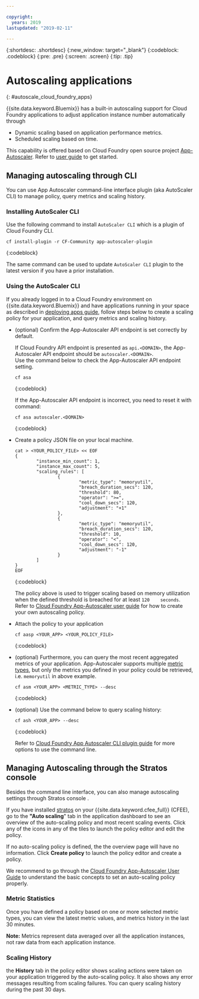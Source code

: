 ```yaml
---

copyright:
  years: 2019
lastupdated: "2019-02-11"

---
```


{:shortdesc: .shortdesc}
{:new_window: target="_blank"}
{:codeblock: .codeblock}
{:pre: .pre}
{:screen: .screen}
{:tip: .tip}

# Autoscaling applications
{: #autoscale_cloud_foundry_apps}

{{site.data.keyword.Bluemix}} has a built-in autoscaling support for Cloud Foundry applications to adjust application instance number automatically through 
  * Dynamic scaling based on application performance metrics.
  * Scheduled scaling based on time.

This capability is offered based on Cloud Foundry open source project [App-Autoscaler][autoscaler_project]. Refer to [user guide][autoscaler_user_guide] to get started. 

## Managing autoscaling through CLI

You can use  App Autoscaler command-line interface plugin (aka AutoScaler CLI) to manage policy, query metrics and scaling history. 

### Installing AutoScaler CLI
Use the following command to install `AutoScaler CLI` which is a plugin of Cloud Foundry CLI.  

``` 
cf install-plugin -r CF-Community app-autoscaler-plugin
```
{:codeblock} 

The same command can be used to update `AutoScaler CLI` plugin to the latest version if you have a prior installation. 

### Using the AutoScaler CLI

If you already logged in to a Cloud Foundry environment on {{site.data.keyword.Bluemix}} and have applications running in your space as described in [deploying apps guide][deploy_app], follow steps below to create a scaling policy for your application, and query metrics and scaling history. 

 *  (optional) Confirm the App-Autoscaler API endpoint is set correctly by default.  

    If Cloud Foundry API endpoint is presented as `api.<DOMAIN>`, the App-Autoscaler API endpoint should be `autoscaler.<DOMAIN>`.  
    Use the command below to check the App-Autoscaler API endpoint setting.

    ```
    cf asa
    ```
    {:codeblock} 

    If the App-Autoscaler API endpoint is incorrect, you need to reset it with command:

    ```
    cf asa autoscaler.<DOMAIN>
    ```
    {:codeblock} 


*  Create a policy JSON file on your local machine. 

    ```
    cat > <YOUR_POLICY_FILE> << EOF
    {
            "instance_min_count": 1,
            "instance_max_count": 5,
            "scaling_rules": [
                    {
                            "metric_type": "memoryutil",
                            "breach_duration_secs": 120,
                            "threshold": 80,
                            "operator": ">=",
                            "cool_down_secs": 120,
                            "adjustment": "+1"
                    },
                    {
                            "metric_type": "memoryutil",
                            "breach_duration_secs": 120,
                            "threshold": 10,
                            "operator": "<",
                            "cool_down_secs": 120,
                            "adjustment": "-1"
                    }
            ]
    }
    EOF
    ```
    {:codeblock} 

    The policy above is used to trigger  scaling based on memory utilization  when the defined threshold is breached for at least `120    seconds`.  Refer to [Cloud Foundry App-Autoscaler user guide][autoscaler_user_guide] for how to create your own autoscaling policy.

*  Attach the policy to your application

    ```
    cf aasp <YOUR_APP> <YOUR_POLICY_FILE>
    ```
    {:codeblock} 

*  (optional) Furthermore, you can query the most recent aggregated metrics of your application. App-Autoscaler supports multiple [metric types][metric_type], but only the metrics you defined in your policy could be retrieved, i.e. `memoryutil` in above example.  

    ```
    cf asm <YOUR_APP> <METRIC_TYPE> --desc
    ```
    {:codeblock} 

*  (optional) Use the command below to query scaling history:

    ```
    cf ash <YOUR_APP> --desc
    ```
    {:codeblock} 

    Refer to [Cloud Foundry App Autoscaler CLI plugin guide][autoscaler_cli] for more options to use the command line. 


## Managing Autoscaling through the Stratos console 

Besides the command line interface, you can also manage autoscaling settings through Stratos console . 

If you have installed [stratos][stratos] on your {{site.data.keyword.cfee_full}} (CFEE), go to the **"Auto scaling**" tab in the application dashboard to see an overview of the auto-scaling policy and  most recent scaling events. 
Click any of the icons in any of the tiles to launch the policy editor and edit the policy.

If no auto-scaling policy is defined, the the overview page will have no information.  Click **Create policy** to launch the policy editor and create a policy.

We recommend to go through the [Cloud Foundry App-Autoscaler User Guide][autoscaler_user_guide] to understand the basic concepts to set an auto-scaling policy properly. 

### Metric Statistics

Once you have defined a policy based on one or more selected metric types, you can view the latest metric values, and  metrics history in the last 30 minutes. 

**Note:** Metrics represent data averaged over all the application instances, not raw data from each application instance.
    
### Scaling History

the **History** tab in the policy editor shows scaling actions were taken on your application triggered by the auto-scaling policy. It also shows any error messages resulting from scaling failures. You can query scaling history during the past 30 days. 


[autoscaler_project]: https://github.com/cloudfoundry-incubator/app-autoscaler
[autoscaler_user_guide]: https://github.com/cloudfoundry-incubator/app-autoscaler/blob/master/docs/Readme.md
[autoscaler_cli]: https://github.com/cloudfoundry-incubator/app-autoscaler-cli-plugin#cloud-foundry-cli-autoscaler-plug-in-
[metric_type]:https://github.com/cloudfoundry-incubator/app-autoscaler/blob/master/docs/Readme.md#metric-types
[deploy_app]:https://cloud.ibm.com/docs/cloud-foundry/deploy-apps.html#dep_apps
[stratos]: https://cloud.ibm.com/docs/cloud-foundry/getting-started.html#install-stratos
